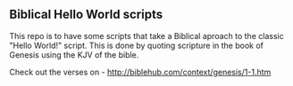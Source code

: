 ## Biblical Hello World scripts

This repo is to have some scripts that take a Biblical aproach to the
classic "Hello World!" script. This is done by quoting scripture in
the book of Genesis using the KJV of the bible.

Check out the verses on - http://biblehub.com/context/genesis/1-1.htm
